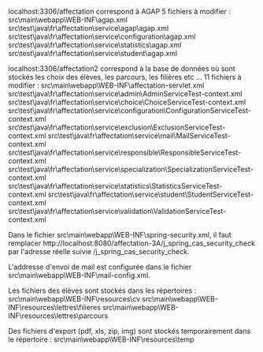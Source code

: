 localhost:3306/affectation correspond à AGAP
5 fichiers à modifier :
	src\main\webapp\WEB-INF\agap.xml
	src\test\java\fr\affectation\service\agap\agap.xml
	src\test\java\fr\affectation\service\configuration\agap.xml
	src\test\java\fr\affectation\service\statistics\agap.xml
	src\test\java\fr\affectation\service\student\agap.xml

localhost:3306/affectation2 correspond à la base de données où sont stockés les choix des élèves, les parcours, les filières etc ...
11 fichiers à modifier :
	src\main\webapp\WEB-INF\affectation-servlet.xml
	src\test\java\fr\affectation\service\admin\AdminServiceTest-context.xml
	src\test\java\fr\affectation\service\choice\ChoiceServiceTest-context.xml
	src\test\java\fr\affectation\service\configuration\ConfigurationServiceTest-context.xml
	src\test\java\fr\affectation\service\exclusion\ExclusionServiceTest-context.xml
	src\test\java\fr\affectation\service\mail\MailServiceTest-context.xml
	src\test\java\fr\affectation\service\responsible\ResponsibleServiceTest-context.xml
	src\test\java\fr\affectation\service\specialization\SpecializationServiceTest-context.xml
	src\test\java\fr\affectation\service\statistics\StatisticsServiceTest-context.xml
	src\test\java\fr\affectation\service\student\StudentServiceTest-context.xml
	src\test\java\fr\affectation\service\validation\ValidationServiceTest-context.xml

Dans le fichier src\main\webapp\WEB-INF\spring-security.xml, il faut remplacer http://localhost:8080/affectation-3A/j_spring_cas_security_check par l'adresse réelle suivie /j_spring_cas_security_check.

L'addresse d'envoi de mail est configurée dans le fichier src\main\webapp\WEB-INF\mail-config.xml.

Les fichiers des élèves sont stockés dans les répertoires :
	src\main\webapp\WEB-INF\resources\cv
	src\main\webapp\WEB-INF\resources\lettres\filieres
	src\main\webapp\WEB-INF\resources\lettres\parcours

Des fichiers d'export (pdf, xls, zip, img) sont stockés temporairement dans le répertoire :
	src\main\webapp\WEB-INF\resources\temp